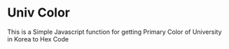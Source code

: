 # Univ Color
This is a Simple Javascript function for getting Primary Color of University in Korea to Hex Code
